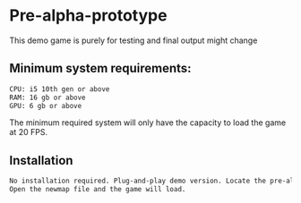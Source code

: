 # Pre-alpha-prototype
This demo game is purely for testing and final output might change


## Minimum system requirements:

```bash
CPU: i5 10th gen or above
RAM: 16 gb or above
GPU: 6 gb or above
```

The minimum required system will only have the capacity to load the game at 20 FPS.

## Installation

```bash
No installation required. Plug-and-play demo version. Locate the pre-alpha zip file and extract.
Open the newmap file and the game will load.
```

